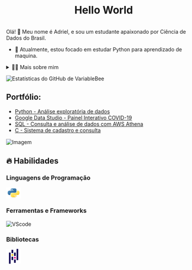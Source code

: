 
<!-- Título -->
<div id="user-content-toc">
  <ul align="center">
    <summary><h1 style="display: inline-block">Hello World</h1></summary>
</div>

<!-- Apresentação -->
<p>
  Olá! 👋 Meu nome é Adriel, e sou um estudante apaixonado por Ciência de Dados do Brasil.

  - 🌱 Atualmente, estou focado em estudar Python para aprendizado de maquina.
</p>

<!-- Mais sobre mim -->
<details>
  <summary>👨‍💻 Mais sobre mim</summary>

  - 💬 Tenho 14 anos e moro no Brasil. Sou Intermediario em inglês estou estudando aprendizado de máquina.

  - ⚡ Além disso, sou criador de conteúdo no YouTube desde 2018, o que me ajudou a desenvolver habilidades importantes como criatividade, comunicação, marketing, capacidade analítica e gerenciamento de comunidade e mídias sociais.
</details>



<!-- Estatísticas do GitHub -->
![Estatísticas do GitHub de VariableBee](https://github-readme-stats.vercel.app/api?username=AdrielSteteski_icons=true&theme=gotham)

<!-- Portfólio -->
## Portfólio:
- [Python - Análise exploratória de dados](https://github.com/VariableBee/EDA_Loggi)
- [Google Data Studio - Painel Interativo COVID-19](https://github.com/VariableBee/COVID_19_DASHBOARD)
- [SQL - Consulta e análise de dados com AWS Athena](https://github.com/VariableBee/AWS_Athena_Queries)
- [C - Sistema de cadastro e consulta](https://github.com/VariableBee/Cartorio)

<!-- GIF -->
<p align="left">
  <img align="center" src="https://github.com/VariableBee/VariableBee/assets/77739311/4e9f41af-6b57-49a7-b15a-74322e96b4d7" alt="Imagem">
</p>

## 🔥 Habilidades
<!-- Habilidades: Linguagens de Programação -->
  <div style="flex-basis: 48%;">
    <h3>Linguagens de Programação</h3>
    <img align="center" alt="Python" height="30" width="40" src="https://raw.githubusercontent.com/devicons/devicon/master/icons/python/python-original.svg">
  </div>
  
  <!-- Habilidades: Ferramentas e Frameworks -->
  <div style="flex-basis: 48%;">
    <h3>Ferramentas e Frameworks</h3>
    <img align="center" alt="VScode" height="30" width="40" src="https://cdn.jsdelivr.net/gh/devicons/devicon/icons/vscode/vscode-original.svg">
  </div>
  
  <!-- Habilidades: Bibliotecas -->
  <div style="flex-basis: 48%;">
    <h3>Bibliotecas</h3>
    <img align="center" alt="Pandas" src="https://raw.githubusercontent.com/devicons/devicon/2ae2a900d2f041da66e950e4d48052658d850630/icons/pandas/pandas-original.svg" alt="pandas" width="40" height="40"/>
  </div>
